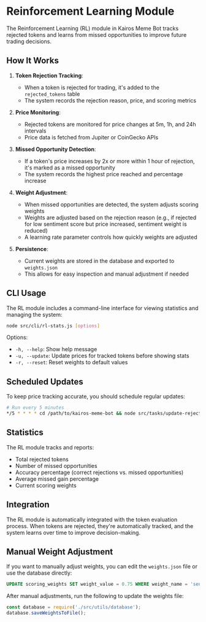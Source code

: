 # Reinforcement Learning Module

The Reinforcement Learning (RL) module in Kairos Meme Bot tracks rejected tokens and learns from missed opportunities to improve future trading decisions.

## How It Works

1. **Token Rejection Tracking**:
   - When a token is rejected for trading, it's added to the `rejected_tokens` table
   - The system records the rejection reason, price, and scoring metrics

2. **Price Monitoring**:
   - Rejected tokens are monitored for price changes at 5m, 1h, and 24h intervals
   - Price data is fetched from Jupiter or CoinGecko APIs

3. **Missed Opportunity Detection**:
   - If a token's price increases by 2x or more within 1 hour of rejection, it's marked as a missed opportunity
   - The system records the highest price reached and percentage increase

4. **Weight Adjustment**:
   - When missed opportunities are detected, the system adjusts scoring weights
   - Weights are adjusted based on the rejection reason (e.g., if rejected for low sentiment score but price increased, sentiment weight is reduced)
   - A learning rate parameter controls how quickly weights are adjusted

5. **Persistence**:
   - Current weights are stored in the database and exported to `weights.json`
   - This allows for easy inspection and manual adjustment if needed

## CLI Usage

The RL module includes a command-line interface for viewing statistics and managing the system:

```bash
node src/cli/rl-stats.js [options]
```

Options:
- `-h, --help`: Show help message
- `-u, --update`: Update prices for tracked tokens before showing stats
- `-r, --reset`: Reset weights to default values

## Scheduled Updates

To keep price tracking accurate, you should schedule regular updates:

```bash
# Run every 5 minutes
*/5 * * * * cd /path/to/kairos-meme-bot && node src/tasks/update-rejected-tokens.js >> logs/rl-updates.log 2>&1
```

## Statistics

The RL module tracks and reports:

- Total rejected tokens
- Number of missed opportunities
- Accuracy percentage (correct rejections vs. missed opportunities)
- Average missed gain percentage
- Current scoring weights

## Integration

The RL module is automatically integrated with the token evaluation process. When tokens are rejected, they're automatically tracked, and the system learns over time to improve decision-making.

## Manual Weight Adjustment

If you want to manually adjust weights, you can edit the `weights.json` file or use the database directly:

```sql
UPDATE scoring_weights SET weight_value = 0.75 WHERE weight_name = 'sentiment_score_weight';
```

After manual adjustments, run the following to update the weights file:

```javascript
const database = require('./src/utils/database');
database.saveWeightsToFile();
```